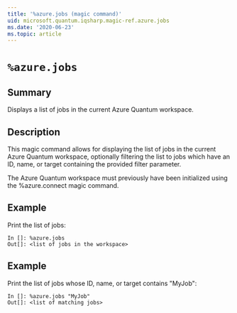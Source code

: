 ```yaml
---
title: '%azure.jobs (magic command)'
uid: microsoft.quantum.iqsharp.magic-ref.azure.jobs
ms.date: '2020-06-23'
ms.topic: article
---
```


<!--
    NB: This file has been automatically generated from Microsoft.Quantum.IQSharp.AzureClient.dll,
        please do not manually edit it.

    [DEBUG] JSON source:
        {"Name": "%azure.jobs", "Documentation": {"Summary": "Displays a list of jobs in the current Azure Quantum workspace.", "Full": null, "Description": "\r\nThis magic command allows for displaying the list of jobs in the current \r\nAzure Quantum workspace, optionally filtering the list to jobs which\r\nhave an ID, name, or target containing the provided filter parameter.\r\n\r\nThe Azure Quantum workspace must previously have been initialized\r\nusing the %azure.connect magic command.\r\n                    ", "Remarks": null, "Examples": ["\r\nPrint the list of jobs:\r\n```\r\nIn []: %azure.jobs\r\nOut[]: <list of jobs in the workspace>\r\n```\r\n                        ", "\r\nPrint the list of jobs whose ID, name, or target contains \"MyJob\":\r\n```\r\nIn []: %azure.jobs \"MyJob\"\r\nOut[]: <list of matching jobs>\r\n```\r\n                        "], "SeeAlso": null}, "AssemblyName": "Microsoft.Quantum.IQSharp.AzureClient"}
-->

# `%azure.jobs`

## Summary

Displays a list of jobs in the current Azure Quantum workspace.

## Description

This magic command allows for displaying the list of jobs in the current
Azure Quantum workspace, optionally filtering the list to jobs which
have an ID, name, or target containing the provided filter parameter.

The Azure Quantum workspace must previously have been initialized
using the %azure.connect magic command.

## Example

Print the list of jobs:
```
In []: %azure.jobs
Out[]: <list of jobs in the workspace>
```

## Example

Print the list of jobs whose ID, name, or target contains "MyJob":
```
In []: %azure.jobs "MyJob"
Out[]: <list of matching jobs>
```
